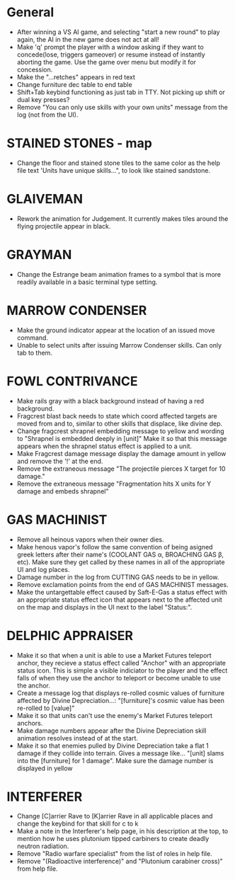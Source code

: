 # General
  * After winning a VS AI game, and selecting "start a new round" to play again, the AI in the new game does not act at all!
  * Make 'q' prompt the player with a window asking if they want to concede(lose, triggers gameover) or resume instead of instantly aborting the game.
    Use the game over menu but modify it for concession.
  * Make the "...retches" appears in red text
  * Change furniture dec table to end table
  * Shift+Tab keybind functioning as just tab in TTY. Not picking up shift or dual key presses?
  * Remove "You can only use skills with your own units" message from the log (not from the UI).

# STAINED STONES - map
  * Change the floor and stained stone tiles to the same color as the help file text 'Units have unique skills...", to look like stained sandstone.

# GLAIVEMAN
  * Rework the animation for Judgement. It currently makes tiles around the flying projectile appear in black.

# GRAYMAN
  * Change the Estrange beam animation frames to a symbol that is more readily available in a basic terminal type setting.

# MARROW CONDENSER
  * Make the ground indicator appear at the location of an issued move command.
  * Unable to select units after issuing Marrow Condenser skills.  Can only tab to them.

# FOWL CONTRIVANCE
  * Make rails gray with a black background instead of having a red background.
  * Fragcrest blast back needs to state which coord affected targets are moved from and to, similar to other skills that displace, like divine dep.
  * Change fragcrest shrapnel embedding message to yellow and wording to "Shrapnel is embedded deeply in [unit]"
    Make it so that this message appears when the shrapnel status effect is applied to a unit.
  * Make Fragcrest damage message display the damage amount in yellow and remove the '!' at the end. 
  * Remove the extraneous message "The projectile pierces X target for 10 damage."
  * Remove the extraneous message "Fragmentation hits X units for Y damage and embeds shrapnel"

# GAS MACHINIST
  * Remove all heinous vapors when their owner dies.
  * Make henous vapor's follow the same convention of being asigned greek letters after their name's (COOLANT GAS α, BROACHING GAS β, etc). Make sure they get
    called by these names in all of the appropriate UI and log places.
  * Damage number in the log from CUTTING GAS needs to be in yellow.
  * Remove exclamation points from the end of GAS MACHINIST messages.
  * Make the untargettable effect caused by Saft-E-Gas a status effect with an appropriate status effect icon that appears next to the affected unit on the
    map and displays in the UI next to the label "Status:".

# DELPHIC APPRAISER
  * Make it so that when a unit is able to use a Market Futures teleport anchor, they recieve a status effect called "Anchor" with an appropriate status
    icon. This is simple a visible indiciator to the player and the effect falls of when they use the anchor to teleport or become unable to use the anchor.
  * Create a message log that displays re-rolled cosmic values of furniture affected by Divine Depreciation...: "[furniture]'s cosmic value has been re-rolled
    to [value]"
  * Make it so that units can't use the enemy's Market Futures teleport anchors.
  * Make damage numbers appear after the Divine Depreciation skill animation resolves instead of at the start.
  * Make it so that enemies pulled by Divine Depreciation take a flat 1 damage if they collide into terrain.  Gives a message like...
    "[unit] slams into the [furniture] for 1 damage".  Make sure the damage number is displayed in yellow

# INTERFERER
  * Change [C]arrier Rave to [K]arrier Rave in all applicable places and change the keybind for that skill for c to k
  * Make a note in the Interferer's help page, in his description at the top, to mention how he uses plutonium tipped
    carbiners to create deadly neutron radiation.
  * Remove "Radio warfare specialist" from the list of roles in help file.
  * Remove "(Radioactive interference)" and "Plutonium carabiner cross)" from help file.